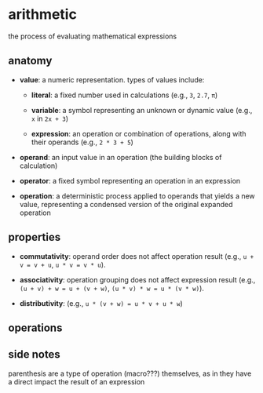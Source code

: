# arithmetic

the process of evaluating mathematical expressions

## anatomy

- **value**: a numeric representation. types of values include:

  - **literal**: a fixed number used in calculations (e.g., `3`, `2.7`, `π`)
 
  - **variable**: a symbol representing an unknown or dynamic value (e.g., `x` in `2x + 3`)

  - **expression**: an operation or combination of operations, along with their operands  (e.g., `2 * 3 + 5`)

- **operand**: an input value in an operation (the building blocks of calculation)

- **operator**: a fixed symbol representing an operation in an expression

- **operation**: a deterministic process applied to operands that yields a new value, representing a condensed version of the original expanded operation

## properties

- **commutativity**: operand order does not affect operation result (e.g., `u + v = v + u`, `u * v = v * u`).

- **associativity**: operation grouping does not affect expression result (e.g., `(u + v) + w = u + (v + w)`, `(u * v) * w = u * (v * w)`).

- **distributivity**: <todo> (e.g., `u * (v + w) = u * v + u * w`)

## operations

<todo>

## side notes

parenthesis are a type of operation (macro???) themselves, as in they have a direct impact the result of an expression
